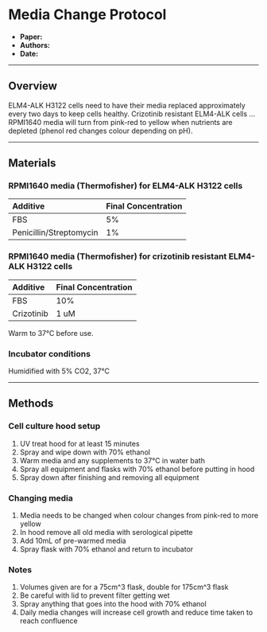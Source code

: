 # Media Change Protocol
- **Paper:**
- **Authors:**
- **Date:**

------------------------------------------------------------------
## Overview

ELM4-ALK H3122 cells need to have their media replaced approximately every two days to keep cells healthy.
Crizotinib resistant ELM4-ALK cells ...
RPMI1640 media will turn from pink-red to yellow when nutrients are depleted (phenol red changes colour depending on pH).

------------------------------------------------------------------
## Materials

### RPMI1640 media (Thermofisher) for ELM4-ALK H3122 cells

| Additive |  Final Concentration   |
| :------  | :-------- |
| FBS | 5% |
| Penicillin/Streptomycin  | 1% |


### RPMI1640 media (Thermofisher) for crizotinib resistant ELM4-ALK H3122 cells

| Additive |  Final Concentration   |
| :------  | :-------- |
| FBS | 10% |
| Crizotinib  | 1 uM |
Warm to 37°C before use.

### Incubator conditions

Humidified with 5% CO2, 37°C

------------------------------------------------------------------
## Methods

### Cell culture hood setup

1. UV treat hood for at least 15 minutes
2. Spray and wipe down with 70% ethanol
3. Warm media and any supplements to 37°C in water bath
4. Spray all equipment and flasks with 70% ethanol before putting in hood
5. Spray down after finishing and removing all equipment


### Changing media
1. Media needs to be changed when colour changes from pink-red to more yellow
2. In hood remove all old media with serological pipette
3. Add 10mL of pre-warmed media
4. Spray flask with 70% ethanol and return to incubator

### Notes
1. Volumes given are for a 75cm^3 flask, double for 175cm^3 flask
2. Be careful with lid to prevent filter getting wet
3. Spray anything that goes into the hood with 70% ethanol
4. Daily media changes will increase cell growth and reduce time taken to reach confluence
